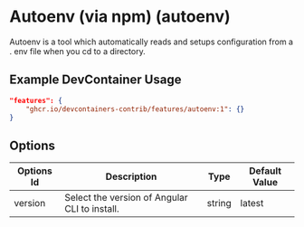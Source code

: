 
# Autoenv (via npm) (autoenv)

Autoenv is a tool which automatically reads and setups configuration from a . env file when you cd to a directory.

## Example DevContainer Usage

```json
"features": {
    "ghcr.io/devcontainers-contrib/features/autoenv:1": {}
}
```

## Options

| Options Id | Description | Type | Default Value |
|-----|-----|-----|-----|
| version | Select the version of Angular CLI to install. | string | latest |


